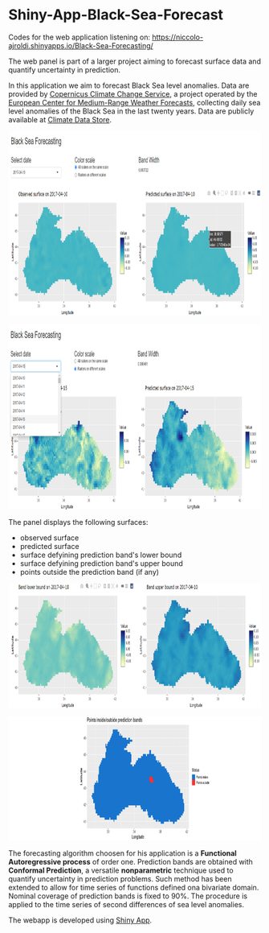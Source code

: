 # Shiny-App-Black-Sea-Forecast

Codes for the web application listening on: https://niccolo-ajroldi.shinyapps.io/Black-Sea-Forecasting/

The web panel is part of a larger project aiming to forecast surface data and quantify uncertainty in prediction. 

In this application we aim to forecast Black Sea level anomalies.
Data are provided by [Copernicus Climate Change Service](https://climate.copernicus.eu/), a project operated by the [European Center for Medium-Range Weather Forecasts](https://www.ecmwf.int/), collecting daily sea level anomalies of the Black Sea in the last twenty years. Data are publicly available at [Climate Data Store](https://cds.climate.copernicus.eu/cdsapp#!/dataset/satellite-sea-level-black-sea?tab=overview).

<p align="center">
  <img src="https://github.com/Niccolo-Ajroldi/Shiny-App-Black-Sea-Forecast/blob/master/Pics/Screenshot_APP_1.png" width="941.5" height="367.5" />
</p>

<p align="center">
  <img src="https://github.com/Niccolo-Ajroldi/Shiny-App-Black-Sea-Forecast/blob/master/Pics/Screenshot_APP_2.png" width="941.5" height="367.5" />
</p>

The panel displays the following surfaces:
- observed surface
- predicted surface
- surface defyining prediction band's lower bound
- surface defyining prediction band's upper bound
- points outside the prediction band (if any)


<p align="center">
  <img src="https://github.com/Niccolo-Ajroldi/Shiny-App-Black-Sea-Forecast/blob/master/Pics/Screenshot_APP_3.png" width="936" height="248.5" />
</p>

<p align="center">
  <img src="https://github.com/Niccolo-Ajroldi/Shiny-App-Black-Sea-Forecast/blob/master/Pics/Screenshot_APP_4.png" width="872" height="246" />
</p>

The forecasting algorithm choosen for his application is a **Functional Autoregressive process** of order one.
Prediction bands are obtained with **Conformal Prediction**, a versatile **nonparametric** technique used to quantify uncertainty in prediction problems. Such method has been extended to allow for time series of functions defined ona bivariate domain. Nominal coverage of prediction bands is fixed to 90%.
The procedure is applied to the time series of second differences of sea level anomalies.

The webapp is developed using [Shiny App](https://shiny.rstudio.com/).
